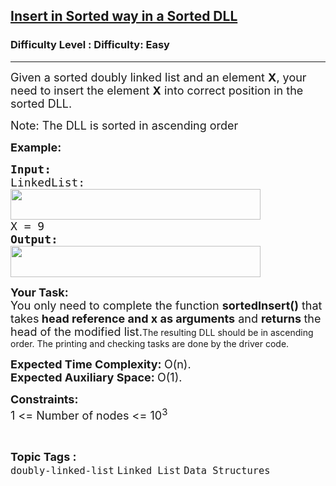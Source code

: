 <h2><a href="https://www.geeksforgeeks.org/problems/insert-in-sorted-way-in-a-sorted-dll/1?page=1&category=Linked%20List&difficulty=Easy&status=unsolved&sortBy=submissions">Insert in Sorted way in a Sorted DLL</a></h2><h3>Difficulty Level : Difficulty: Easy</h3><hr><div class="problems_problem_content__Xm_eO"><p><span style="font-size: 18px;">Given a sorted doubly linked list and an element <strong>X</strong>, your need to insert the element <strong>X</strong> into correct position in the sorted DLL.</span></p>
<p><span style="font-size: 18px;"><span class="selectable-text copyable-text" style="caret-color: #000000;">Note: The DLL is sorted in ascending order</span></span></p>
<p><span style="font-size: 18px;"><strong>Example:</strong></span></p>
<pre><span style="font-size: 18px;"><strong>Input:
</strong>LinkedList:
<img style="height: 49px; width: 400px;" src="https://contribute.geeksforgeeks.org/wp-content/uploads/dll.png" alt="">
X = 9
<strong>Output:</strong></span>
<img style="height: 50px; width: 400px;" src="https://contribute.geeksforgeeks.org/wp-content/uploads/dll2.png" alt="">
</pre>
<p><span style="font-size: 18px;"><strong>Your Task:</strong><br>You only need to complete the&nbsp;function <strong>sortedInsert()</strong> that takes<strong> head reference and x as arguments</strong> and <strong>returns </strong>the head of the modified list.</span><span style="caret-color: #000000; font-family: -apple-system, BlinkMacSystemFont, 'Segoe UI', Roboto, Oxygen, Ubuntu, Cantarell, 'Open Sans', 'Helvetica Neue', sans-serif;">The resulting DLL should be in ascending order. The printing and checking tasks are done by the driver code.</span></p>
<p><span style="font-size: 18px;"><strong>Expected Time Complexity:&nbsp;</strong>O(n).<br><strong>Expected Auxiliary Space:&nbsp;</strong>O(1).</span></p>
<p><span style="font-size: 18px;"><strong>Constraints:</strong><br>1 &lt;= Number of nodes &lt;= 10<sup>3</sup></span></p></div><br><p><span style=font-size:18px><strong>Topic Tags : </strong><br><code>doubly-linked-list</code>&nbsp;<code>Linked List</code>&nbsp;<code>Data Structures</code>&nbsp;